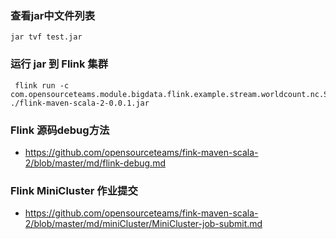 ###  查看jar中文件列表
```aidl
jar tvf test.jar 

```


### 运行 jar 到 Flink 集群
```aidl
 flink run -c  com.opensourceteams.module.bigdata.flink.example.stream.worldcount.nc.SocketWindowWordCount    ./flink-maven-scala-2-0.0.1.jar  

```


### Flink 源码debug方法
- https://github.com/opensourceteams/fink-maven-scala-2/blob/master/md/flink-debug.md

### Flink MiniCluster 作业提交
- https://github.com/opensourceteams/fink-maven-scala-2/blob/master/md/miniCluster/MiniCluster-job-submit.md